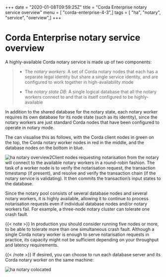 +++
date = "2020-01-08T09:59:25Z"
title = "Corda Enterprise notary service overview"
menu = [ "corda-enterprise-4-3",]
tags = [ "ha", "notary", "service", "overview",]
+++


# Corda Enterprise notary service overview

A highly-available Corda notary service is made up of two components:

> 
> 
> * The *notary workers*: A set of Corda notary nodes that each has a separate legal identity but
>                         share a single service identity, and are configured to work together in high-availability mode
> 
> 
> * The *notary state DB*: A single logical database that all the notary workers connect to and
>                         that is itself configured to be highly-available
> 
> 
In addition to the shared database for the notary state, each notary worker requires its own
            database for its node state (such as its identity), since the notary workers are just standard
            Corda nodes that have been configured to operate in notary mode.

The can visualise this as follows, with the Corda client nodes in green on the top, the Corda
            notary worker nodes in red in the middle, and the database nodes on the bottom in blue.

![ha notary overview2](running-a-notary-cluster/resources/ha-notary-overview2.png "ha notary overview2")Client nodes requesting notarisation from the notary will connect to the available notary workers
            in a round-robin fashion. The task of a worker node is to verify the notarisation request, the
            transaction timestamp (if present), and resolve and verify the transaction chain (if the notary
            service is validating). It then commits the transaction’s input states to the database.

Since the notary pool consists of several database nodes and several notary workers, it is highly
            available, allowing it to continue to process notarisation requests even if individual database
            nodes and/or notary workers fail. For example, a three-node notary cluster can tolerate one crash
            fault.


{{< note >}}
In production you should consider running five nodes or more, to be able to
                tolerate more than one simultaneous crash fault. Although a single Corda notary
                worker is enough to serve notarisation requests in practice, its capacity might
                not be sufficient depending on your throughput and latency requirements.

{{< /note >}}
If desired, you can choose to run each database server and its Corda notary worker on the same
            machine:

![ha notary colocated](running-a-notary-cluster/resources/ha-notary-colocated.png "ha notary colocated")
